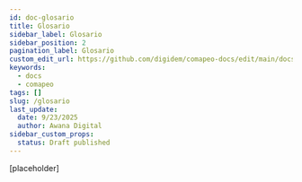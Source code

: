 ```yaml
---
id: doc-glosario
title: Glosario
sidebar_label: Glosario
sidebar_position: 2
pagination_label: Glosario
custom_edit_url: https://github.com/digidem/comapeo-docs/edit/main/docs/instalacin-y-desinstalacin-de-comapeo/glosario.md
keywords:
  - docs
  - comapeo
tags: []
slug: /glosario
last_update:
  date: 9/23/2025
  author: Awana Digital
sidebar_custom_props:
  status: Draft published
---
```


[placeholder]

